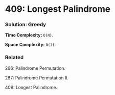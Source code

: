# 409: Longest Palindrome

### Solution: Greedy
**Time Complexity:** `O(N)`.

**Space Complexity:** `O(1)`.

### Related
266: Palindrome Permutation.

267: Palindrome Permutation II.

409: Longest Palindrome.